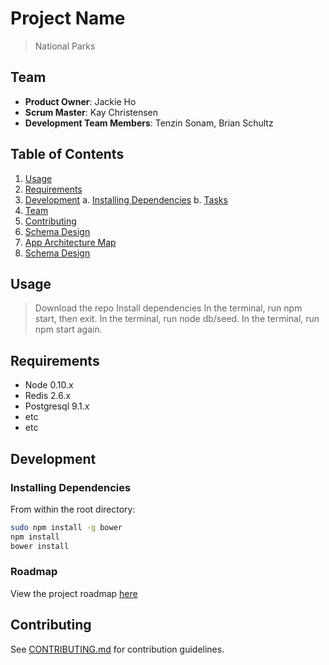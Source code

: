 # Project Name

> National Parks

## Team

  - __Product Owner__: Jackie Ho
  - __Scrum Master__: Kay Christensen
  - __Development Team Members__: Tenzin Sonam, Brian Schultz

## Table of Contents

1. [Usage](#Usage)
2. [Requirements](#requirements)
3. [Development](#development)
    a. [Installing Dependencies](#installing-dependencies)
    b. [Tasks](#tasks)
4. [Team](#team)
5. [Contributing](#contributing)
6. [Schema Design](schemaDesign.png)
7. [App Architecture Map](appArchitecture.png)
8. [Schema Design](schemaDesign.png)


## Usage

> Download the repo
> Install dependencies
> In the terminal, run npm start, then exit.
> In the terminal, run node db/seed.
> In the terminal, run npm start again.

## Requirements

- Node 0.10.x
- Redis 2.6.x
- Postgresql 9.1.x
- etc
- etc

## Development

### Installing Dependencies

From within the root directory:

```sh
sudo npm install -g bower
npm install
bower install
```

### Roadmap

View the project roadmap [here](https://github.com/HRSF53-Persistent-Zippers/hrsf53-thesis/issues)


## Contributing

See [CONTRIBUTING.md](_CONTRIBUTING.md) for contribution guidelines.
